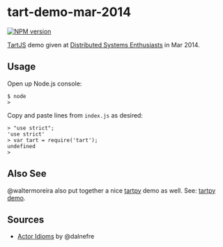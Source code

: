 # tart-demo-mar-2014

[![NPM version](https://badge.fury.io/js/tart-demo-mar-2014.png)](http://npmjs.org/package/tart-demo-mar-2014)

[TartJS](https://github.com/organix/tartjs) demo given at [Distributed Systems Enthusiasts](http://www.meetup.com/Distributed-Systems-Enthusiasts/events/167364562/) in Mar 2014.

## Usage

Open up Node.js console:

    $ node
    >

Copy and paste lines from `index.js` as desired:

    > "use strict";
    'use strict'
    > var tart = require('tart');
    undefined
    >


## Also See

@waltermoreira also put together a nice [tartpy](https://github.com/waltermoreira/tartpy) demo as well. See: [tartpy demo](https://github.com/waltermoreira/tartpy/tree/master/demo).

## Sources

  * [Actor Idioms](https://apice.unibo.it/xwiki/bin/download/AGERE2012/AcceptedPapers/ageresplash2012submission3.pdf) by @dalnefre
